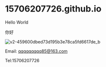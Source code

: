 # 15706207726.github.io
Hello World

你好

 ![v2-459600dbed73d195b3e78ca5fd6617de_b](https://user-images.githubusercontent.com/101171280/210730341-ff2b60e8-531e-40ec-9e3c-13c0aee260a9.jpg)


Email: qqqqqqqqq85@163.com


Tel:15706207726